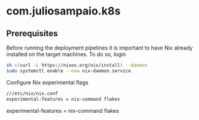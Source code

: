 # com.juliosampaio.k8s

## Prerequisites

Before running the deployment pipelines it is important to have Nix already installed on the target machines. To do so, login

```sh
sh <(curl -L https://nixos.org/nix/install) --daemon
sudo systemctl enable --now nix-daemon.service
```

Configure Nix experimental flags

```sh
///etc/nix/nix.conf
experimental-features = nix-command flakes

```

experimental-features = nix-command flakes
